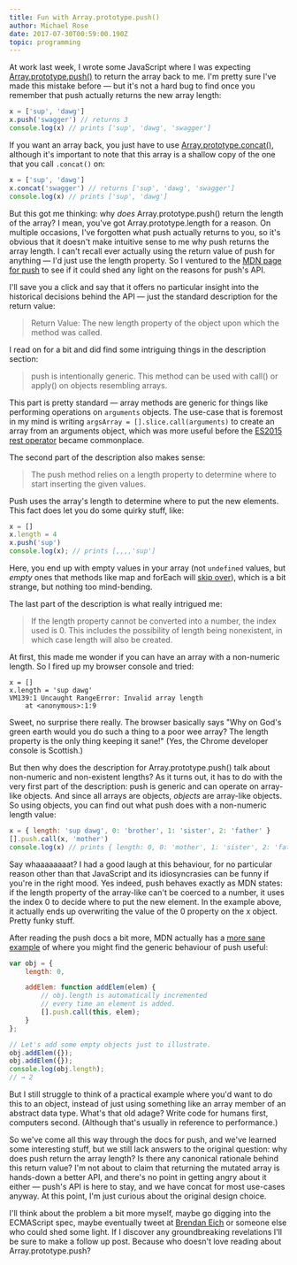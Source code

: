 ```yaml
---
title: Fun with Array.prototype.push()
author: Michael Rose
date: 2017-07-30T00:59:00.190Z
topic: programming
---
```


At work last week, I wrote some JavaScript where I was expecting [Array.prototype.push()](https://developer.mozilla.org/en/docs/Web/JavaScript/Reference/Global_Objects/Array/push) to return the array back to me. I'm pretty sure I've made this mistake before &mdash; but it's not a hard bug to find once you remember that push actually returns the new array length:

```javascript
x = ['sup', 'dawg']
x.push('swagger') // returns 3
console.log(x) // prints ['sup', 'dawg', 'swagger']
```

If you want an array back, you just have to use [Array.prototype.concat()](https://developer.mozilla.org/en/docs/Web/JavaScript/Reference/Global_Objects/Array/push), although it's important to note that this array is a shallow copy of the one that you call `.concat()` on:

```javascript
x = ['sup', 'dawg']
x.concat('swagger') // returns ['sup', 'dawg', 'swagger']
console.log(x) // prints ['sup', 'dawg']
```

But this got me thinking: why _does_ Array.prototype.push() return the length of the array? I mean, you've got Array.prototype.length for a reason. On multiple occasions, I've forgotten what push actually returns to you, so it's obvious that it doesn't make intuitive sense to me why push returns the array length. I can't recall ever actually using the return value of push for anything &mdash; I'd just use the length property. So I ventured to the [MDN page for push](https://developer.mozilla.org/en/docs/Web/JavaScript/Reference/Global_Objects/Array/push) to see if it could shed any light on the reasons for push's API.

I'll save you a click and say that it offers no particular insight into the historical decisions behind the API &mdash; just the standard description for the return value:

> Return Value: The new length property of the object upon which the method was called.

I read on for a bit and did find some intriguing things in the description section:

> push is intentionally generic. This method can be used with call() or apply() on objects resembling arrays.

This part is pretty standard &mdash; array methods are generic for things like performing operations on `arguments` objects. The use-case that is foremost in my mind is writing `argsArray = [].slice.call(arguments)` to create an array from an arguments object, which was more useful before the [ES2015 rest operator](http://babeljs.io/learn-es2015/#ecmascript-2015-features-default-rest-spread) became commonplace.

The second part of the description also makes sense:

> The push method relies on a length property to determine where to start inserting the given values.

Push uses the array's length to determine where to put the new elements. This fact does let you do some quirky stuff, like:

```javascript
x = []
x.length = 4
x.push('sup')
console.log(x); // prints [,,,,'sup']
```

Here, you end up with empty values in your array (not `undefined` values, but _empty_ ones that methods like map and forEach will [skip over](https://developer.mozilla.org/en-US/docs/Web/JavaScript/Reference/Global_Objects/Array/forEach#Printing_the_contents_of_an_array)), which is a bit strange, but nothing too mind-bending.

The last part of the description is what really intrigued me:

> If the length property cannot be converted into a number, the index used is 0. This includes the possibility of length being nonexistent, in which case length will also be created.

At first, this made me wonder if you can have an array with a non-numeric length. So I fired up my browser console and tried:

```
x = []
x.length = 'sup dawg'
VM139:1 Uncaught RangeError: Invalid array length
    at <anonymous>:1:9
```

Sweet, no surprise there really. The browser basically says "Why on God's green earth would you do such a thing to a poor wee array? The length property is the only thing keeping it sane!" (Yes, the Chrome developer console is Scottish.)

But then why does the description for Array.prototype.push() talk about non-numeric and non-existent lengths? As it turns out, it has to do with the very first part of the description: push is generic and can operate on array-like objects. And since all arrays are objects, _objects_ are array-like objects. So using objects, you can find out what push does with a non-numeric length value:

```javascript
x = { length: 'sup dawg', 0: 'brother', 1: 'sister', 2: 'father' }
[].push.call(x, 'mother')
console.log(x) // prints { length: 0, 0: 'mother', 1: 'sister', 2: 'father' }
```

Say whaaaaaaaat? I had a good laugh at this behaviour, for no particular reason other than that JavaScript and its idiosyncrasies can be funny if you're in the right mood. Yes indeed, push behaves exactly as MDN states: if the length property of the array-like can't be coerced to a number, it uses the index 0 to decide where to put the new element. In the example above, it actually ends up overwriting the value of the 0 property on the x object. Pretty funky stuff.

After reading the push docs a bit more, MDN actually has a [more sane example](https://developer.mozilla.org/en/docs/Web/JavaScript/Reference/Global_Objects/Array/push#Using_an_object_in_an_array-like_fashion) of where you might find the generic behaviour of push useful:

```javascript
var obj = {
    length: 0,

    addElem: function addElem(elem) {
        // obj.length is automatically incremented
        // every time an element is added.
        [].push.call(this, elem);
    }
};

// Let's add some empty objects just to illustrate.
obj.addElem({});
obj.addElem({});
console.log(obj.length);
// → 2
```

But I still struggle to think of a practical example where you'd want to do this to an object, instead of just using something like an array member of an abstract data type. What's that old adage? Write code for humans first, computers second. (Although that's usually in reference to performance.)

So we've come all this way through the docs for push, and we've learned some interesting stuff, but we still lack answers to the original question: why does push return the array length? Is there any canonical rationale behind this return value? I'm not about to claim that returning the mutated array is hands-down a better API, and there's no point in getting angry about it either &mdash; push's API is here to stay, and we have concat for most use-cases anyway. At this point, I'm just curious about the original design choice.

I'll think about the problem a bit more myself, maybe go digging into the ECMAScript spec, maybe eventually tweet at [Brendan Eich](https://twitter.com/BrendanEich) or someone else who could shed some light. If I discover any groundbreaking revelations I'll be sure to make a follow up post. Because who doesn't love reading about Array.prototype.push?
